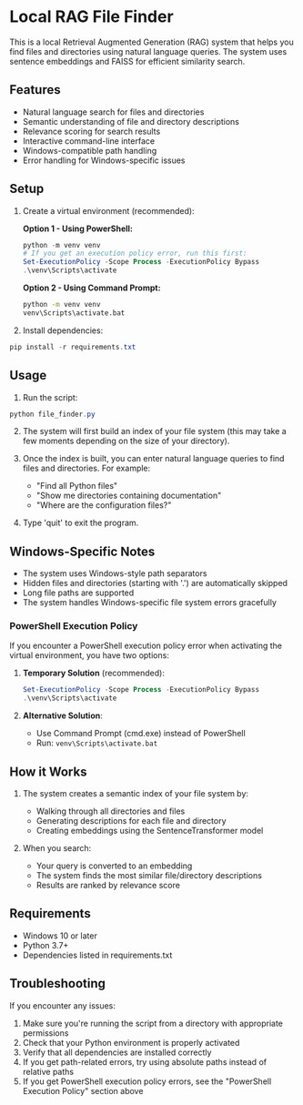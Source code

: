 # Local RAG File Finder

This is a local Retrieval Augmented Generation (RAG) system that helps you find files and directories using natural language queries. The system uses sentence embeddings and FAISS for efficient similarity search.

## Features

- Natural language search for files and directories
- Semantic understanding of file and directory descriptions
- Relevance scoring for search results
- Interactive command-line interface
- Windows-compatible path handling
- Error handling for Windows-specific issues

## Setup

1. Create a virtual environment (recommended):

   **Option 1 - Using PowerShell:**
   ```powershell
   python -m venv venv
   # If you get an execution policy error, run this first:
   Set-ExecutionPolicy -Scope Process -ExecutionPolicy Bypass
   .\venv\Scripts\activate
   ```

   **Option 2 - Using Command Prompt:**
   ```cmd
   python -m venv venv
   venv\Scripts\activate.bat
   ```

2. Install dependencies:
```powershell
pip install -r requirements.txt
```

## Usage

1. Run the script:
```powershell
python file_finder.py
```

2. The system will first build an index of your file system (this may take a few moments depending on the size of your directory).

3. Once the index is built, you can enter natural language queries to find files and directories. For example:
   - "Find all Python files"
   - "Show me directories containing documentation"
   - "Where are the configuration files?"

4. Type 'quit' to exit the program.

## Windows-Specific Notes

- The system uses Windows-style path separators
- Hidden files and directories (starting with '.') are automatically skipped
- Long file paths are supported
- The system handles Windows-specific file system errors gracefully

### PowerShell Execution Policy

If you encounter a PowerShell execution policy error when activating the virtual environment, you have two options:

1. **Temporary Solution** (recommended):
   ```powershell
   Set-ExecutionPolicy -Scope Process -ExecutionPolicy Bypass
   .\venv\Scripts\activate
   ```

2. **Alternative Solution**:
   - Use Command Prompt (cmd.exe) instead of PowerShell
   - Run: `venv\Scripts\activate.bat`

## How it Works

1. The system creates a semantic index of your file system by:
   - Walking through all directories and files
   - Generating descriptions for each file and directory
   - Creating embeddings using the SentenceTransformer model

2. When you search:
   - Your query is converted to an embedding
   - The system finds the most similar file/directory descriptions
   - Results are ranked by relevance score

## Requirements

- Windows 10 or later
- Python 3.7+
- Dependencies listed in requirements.txt

## Troubleshooting

If you encounter any issues:

1. Make sure you're running the script from a directory with appropriate permissions
2. Check that your Python environment is properly activated
3. Verify that all dependencies are installed correctly
4. If you get path-related errors, try using absolute paths instead of relative paths
5. If you get PowerShell execution policy errors, see the "PowerShell Execution Policy" section above 
